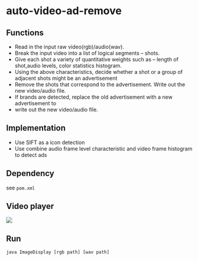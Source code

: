 # auto-video-ad-remove
## Functions
- Read in the input raw video(rgb)/audio(wav).
- Break the input video into a list of logical segments – shots.
- Give each shot a variety of quantitative weights such as – length of shot,audio levels, color statistics histogram.
- Using the above characteristics, decide whether a shot or a group of adjacent shots might be an advertisement
- Remove the shots that correspond to the advertisement. Write out the new video/audio file.
- If brands are detected, replace the old advertisement with a new advertisement to
- write out the new video/audio file.

## Implementation
- Use SIFT as a icon detection
- Use combine audio frame level characteristic and video frame histogram to detect ads

## Dependency
see `pom.xml`

## Video player
![](https://pic-1255943388.cos.ap-guangzhou.myqcloud.com/20190502015231.png)

## Run
```
java ImageDisplay [rgb path] [wav path]
```
